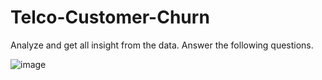 # Telco-Customer-Churn
Analyze and get all insight from the data. Answer the following questions.

![image](https://github.com/TheRonnie/Telco-Customer-Churn/assets/98576788/6a6428f5-b1d7-4176-8c9d-5b201036568f)
